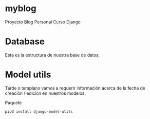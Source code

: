 # myblog
Proyecto Blog Personal Curso Django

# Database
Esta es la estructura de nuestra base de datos.

# Model utils
Tarde o templano vamos a requerir información acerca de la fecha de creación / edición en nuestros modelos.

Paquete
```
pip3 install django-model-utils
```
